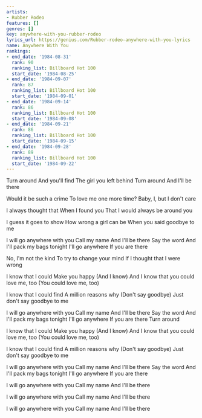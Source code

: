 ```yaml
---
artists:
- Rubber Rodeo
features: []
genres: []
key: anywhere-with-you-rubber-rodeo
lyrics_url: https://genius.com/Rubber-rodeo-anywhere-with-you-lyrics
name: Anywhere With You
rankings:
- end_date: '1984-08-31'
  rank: 90
  ranking_list: Billboard Hot 100
  start_date: '1984-08-25'
- end_date: '1984-09-07'
  rank: 87
  ranking_list: Billboard Hot 100
  start_date: '1984-09-01'
- end_date: '1984-09-14'
  rank: 86
  ranking_list: Billboard Hot 100
  start_date: '1984-09-08'
- end_date: '1984-09-21'
  rank: 86
  ranking_list: Billboard Hot 100
  start_date: '1984-09-15'
- end_date: '1984-09-28'
  rank: 89
  ranking_list: Billboard Hot 100
  start_date: '1984-09-22'
---
```

Turn around
And you'll find
The girl you left behind
Turn around
And I'll be there

Would it be such a crime
To love me one more time?
Baby, I, but I don't care

I always thought that
When I found you
That I would always be around you

I guess it goes to show
How wrong a girl can be
When you said goodbye to me

I will go anywhere with you
Call my name
And I'll be there
Say the word
And I'll pack my bags tonight
I'll go anywhere
If you are there

No, I'm not the kind
To try to change your mind
If I thought that I were wrong

I know that I could
Make you happy
(And I know)
And I know that you could love me, too
(You could love me, too)

I know that I could find
A million reasons why
(Don't say goodbye)
Just don't say goodbye to me

I will go anywhere with you
Call my name
And I'll be there
Say the word
And I'll pack my bags tonight
I'll go anywhere
If you are there
Turn around

I know that I could
Make you happy
(And I know)
And I know that you could love me, too
(You could love me, too)

I know that I could find
A million reasons why
(Don't say goodbye)
Just don't say goodbye to me

I will go anywhere with you
Call my name
And I'll be there
Say the word
And I'll pack my bags tonight
I'll go anywhere
If you are there

I will go anywhere with you
Call my name
And I'll be there

I will go anywhere with you
Call my name
And I'll be there

I will go anywhere with you
Call my name
And I'll be there
